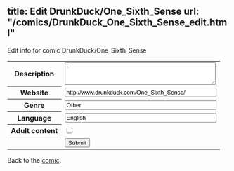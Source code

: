title: Edit DrunkDuck/One_Sixth_Sense
url: "/comics/DrunkDuck_One_Sixth_Sense_edit.html"
---
Edit info for comic DrunkDuck/One_Sixth_Sense

<form name="comic" action="http://gaepostmail.appspot.com/comic/" method="post">
<table class="comicinfo">
<tr>
<th>Description</th><td><textarea name="description" cols="40" rows="3">-</textarea></td>
</tr>
<tr>
<th>Website</th><td><input type="text" name="url" value="http://www.drunkduck.com/One_Sixth_Sense/" size="40"/></td>
</tr>
<tr>
<th>Genre</th><td><input type="text" name="genre" value="Other" size="40"/></td>
</tr>
<tr>
<th>Language</th><td><input type="text" name="language" value="English" size="40"/></td>
</tr>
<tr>
<th>Adult content</th><td><input type="checkbox" name="adult" value="adult" /></td>
</tr>
<tr>
<th></th><td>
<input type="hidden" name="comic" value="DrunkDuck_One_Sixth_Sense" />
<input type="submit" name="submit" value="Submit" />
</td>
</tr>
</table>
</form>

Back to the [comic](DrunkDuck_One_Sixth_Sense.html).
